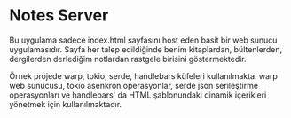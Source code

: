 # Notes Server

Bu uygulama sadece index.html sayfasını host eden basit bir web sunucu uygulamasıdır. Sayfa her talep edildiğinde benim kitaplardan, bültenlerden, dergilerden derlediğim notlardan rastgele birisini göstermektedir. 

Örnek projede warp, tokio, serde, handlebars küfeleri kullanılmakta. warp web sunucusu, tokio asenkron operasyonlar, serde json serileştirme operasyonları ve handlebars' da HTML şablonundaki dinamik içerikleri yönetmek için kullanılmaktadır.